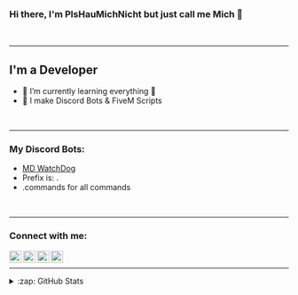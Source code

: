 ### Hi there, I'm PlsHauMichNicht but just call me Mich 👋

<br />

---

## I'm a Developer

- 🌱 I’m currently learning everything 🤣
- 👀 I make Discord Bots & FiveM Scripts
<br />

---
### My Discord Bots:
- [MD WatchDog](https://discord.com/api/oauth2/authorize?client_id=831264130869755994&permissions=8&scope=bot)
- Prefix is: .
- .commands for all commands
<br />

---

### Connect with me:

[<img align="left" alt="Discord" width="22px" src="https://github.com/gilbarbara/logos/blob/master/logos/discord.svg" />](https://discord.gg/swTPK6rfFd)
[<img align="left" alt="Twitter" width="22px" src="https://cdn.jsdelivr.net/npm/simple-icons@v3/icons/twitter.svg" />](https://twitter.com/MichDevelopment)
[<img align="left" alt="Instagram" width="22px" src="https://cdn.jsdelivr.net/npm/simple-icons@v3/icons/instagram.svg" />](https://www.instagram.com/plshaumichnicht)
[<img align="left" alt="Instagram" width="22px" src="https://github.com/gilbarbara/logos/blob/master/logos/patreon.svg" />](https://www.patreon.com/michdevelopment)

<br />

---

<details>
  <summary>:zap: GitHub Stats</summary>

  <img align="left" alt="Mich'S GitHub Stats" src="https://github-readme-stats.codestackr.vercel.app/api?username=plshaumichnicht&show_icons=true&hide_border=true" />

</details>

